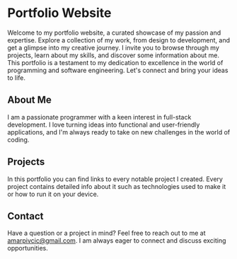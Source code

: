# Portfolio Website

Welcome to my portfolio website, a curated showcase of my passion and expertise. Explore a collection of my work, from design to development, and get a glimpse into my creative journey. I invite you to browse through my projects, learn about my skills, and discover some information about me. This portfolio is a testament to my dedication to excellence in the world of programming and software engineering. Let's connect and bring your ideas to life. 

## About Me

I am a passionate programmer with a keen interest in full-stack development. I love turning ideas into functional and user-friendly applications, and I'm always ready to take on new challenges in the world of coding.

## Projects

In this portfolio you can find links to every notable project I created. Every project contains detailed info about it such as technologies used to make it or how to run it on your device.

## Contact

Have a question or a project in mind? Feel free to reach out to me at amarpivcic@gmail.com. 
I am always eager to connect and discuss exciting opportunities.
